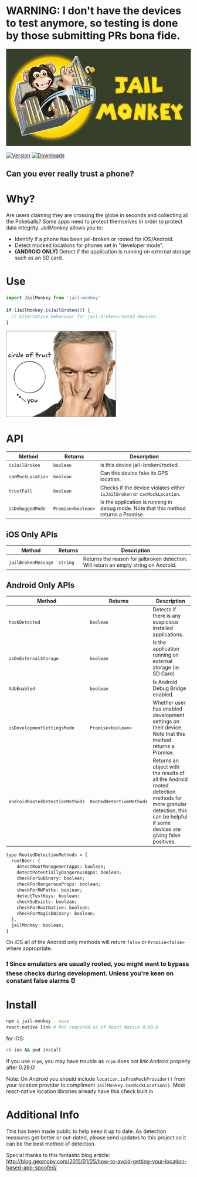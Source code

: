 # WARNING:  I don't have the devices to test anymore, so testing is done by those submitting PRs bona fide.

![Jail Monkey](./_art/JailMonkey.jpg)

[![Version](https://img.shields.io/npm/v/jail-monkey.svg)](https://www.npmjs.com/package/jail-monkey) [![Downloads](https://img.shields.io/npm/dm/jail-monkey.svg)](https://npmcharts.com/compare/jail-monkey?minimal=true)

## Can you ever really trust a phone?

# Why?
Are users claiming they are crossing the globe in seconds and collecting all the Pokeballs?  Some apps need to protect themselves in order to protect data integrity.  JailMonkey allows you to:
* Identify if a phone has been jail-broken or rooted for iOS/Android.
* Detect mocked locations for phones set in "developer mode".
* **(ANDROID ONLY)** Detect if the application is running on external storage such as an SD card.

# Use
```javascript
import JailMonkey from 'jail-monkey'

if (JailMonkey.isJailBroken()) {
  // Alternative behaviour for jail-broken/rooted devices.
}
```

![Circle of Trust](./_art/trust.jpg)

# API

Method | Returns | Description
---|---|---
`isJailBroken` | `boolean` | is this device jail-broken/rooted.
`canMockLocation` | `boolean` | Can this device fake its GPS location.
`trustFall` | `boolean` | Checks if the device violates either `isJailBroken` or `canMockLocation`.
`isDebuggedMode` | `Promise<boolean>` | Is the application is running in debug mode. Note that this method returns a Promise.

## iOS Only APIs

Method | Returns | Description
---|---|---
`jailBrokenMessage` | `string` | Returns the reason for jailbroken detection. Will return an empty string on Android.

## Android Only APIs

Method | Returns | Description
---|---|---
`hookDetected` | `boolean` | Detects if there is any suspicious installed applications.
`isOnExternalStorage` | `boolean` | Is the application running on external storage (ie. SD Card)
`AdbEnabled` | `boolean` | Is Android Debug Bridge enabled.
`isDevelopmentSettingsMode` | `Promise<boolean>` | Whether user has enabled development settings on their device. Note that this method returns a Promise.
`androidRootedDetectionMethods` | `RootedDetectionMethods` | Returns an object with the results of all the Android rooted detection methods for more granular detection, this can be helpful if some devices are giving false positives.

```
type RootedDetectionMethods = {
  rootBeer: {
    detectRootManagementApps: boolean;
    detectPotentiallyDangerousApps: boolean;
    checkForSuBinary: boolean;
    checkForDangerousProps: boolean;
    checkForRWPaths: boolean;
    detectTestKeys: boolean;
    checkSuExists: boolean;
    checkForRootNative: boolean;
    checkForMagiskBinary: boolean;
  },
  jailMonkey: boolean;
}
```

On iOS all of the Android only methods will return `false` or `Promise<false>` where appropriate.

### :exclamation: Since emulators are usually rooted, you might want to bypass these checks during development.  Unless you're keen on constant false alarms :alarm_clock:

# Install

```bash
npm i jail-monkey --save
react-native link # Not required as of React Native 0.60.0
```
for iOS:
```bash
cd ios && pod install
```

If you use `rnpm`, you may have trouble as `rnpm` does not link Android properly after 0.29.0!

Note: On Android you should include `location.isFromMockProvider()` from your location provider to compliment `JailMonkey.canMockLocation()`.  Most react-native location libraries already have this check built in

# Additional Info
This has been made public to help keep it up to date.  As detection measures get better or out-dated, please send updates to this project so it can be the best method of detection.

Special thanks to this fantastic blog article:  http://blog.geomoby.com/2015/01/25/how-to-avoid-getting-your-location-based-app-spoofed/
